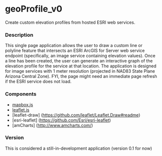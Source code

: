 # geoProfile_v0
Create custom elevation profiles from hosted ESRI web services.

### Description
This single page application allows the user to draw a custom line or polyline feature that intersects an ESRI ArcGIS for Server web service endpoint (specifically, an image service containing elevation values).  Once a line has been created, the user can generate an interactive graph of the elevation profile for the service at that location.  The application is designed for image services with 1 meter resolution (projected in NAD83 State Plane Arizona Central Zone).  FYI, the page might need an immediate page refresh if the ESRI service does not load.

### Components
* [mapbox.js](https://www.mapbox.com/mapbox.js/api/v2.2.1/)
* [leaflet.js](http://leafletjs.com/)
* [leaflet-draw] (https://github.com/leaflet/Leaflet.Draw#readme)
* [esri-leaflet] (https://github.com/Esri/esri-leaflet)
* [amCharts] (http://www.amcharts.com/)

### Version
This is considered a still-in-development application (version 0.1 for now)
